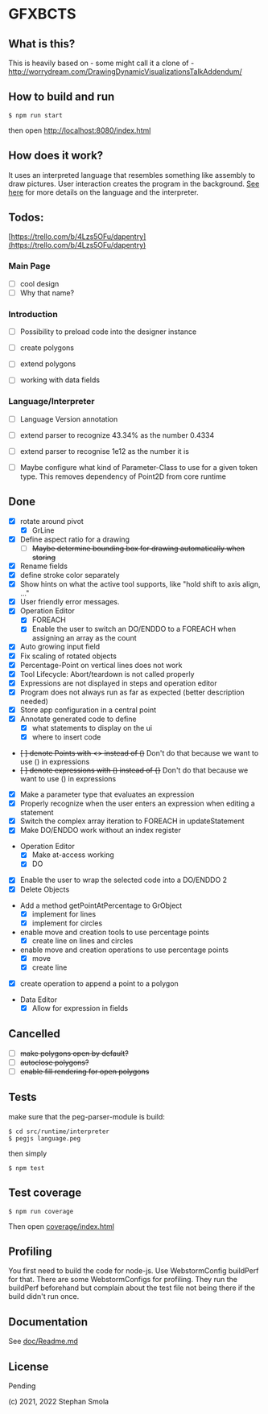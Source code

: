 GFXBCTS
=======

## What is this?

This is heavily based on - some might call it a clone of - http://worrydream.com/DrawingDynamicVisualizationsTalkAddendum/

## How to build and run

`$ npm run start`

then open [http://localhost:8080/index.html](http://localhost:8080/index.html)

## How does it work?

It uses an interpreted language that resembles something like assembly to draw pictures. User interaction
creates the program in the background. [See here](doc/opcodes.md) for more details on the language and the interpreter.


## Todos:

[https://trello.com/b/4Lzs5OFu/dapentry](https://trello.com/b/4Lzs5OFu/dapentry)



### Main Page
* [ ] cool design
* [ ] Why that name?

### Introduction
* [ ] Possibility to preload code into the designer instance
* [ ] create polygons
* [ ] extend polygons
* [ ] working with data fields


### Language/Interpreter
* [ ] Language Version annotation
* [ ] extend parser to recognize 43.34% as  the number 0.4334
* [ ] extend parser to recognise 1e12 as the number it is
* [ ] Maybe configure what kind of Parameter-Class to use for a given token type. This removes dependency of Point2D from core runtime




## Done
* [x] rotate around pivot
  * [x] GrLine
* [x] Define aspect ratio for a drawing
  * [ ] ~~Maybe determine bounding box for drawing automatically when storing~~
* [x] Rename fields
* [x] define stroke color separately
* [x] Show hints on what the active tool supports, like "hold shift to axis align, ..."
* [x] User friendly error messages.
* [X] Operation Editor
  * [X] FOREACH
  * [X] Enable the user to switch an DO/ENDDO to a FOREACH when assigning an array as the count
* [x] Auto growing input field
* [x] Fix scaling of rotated objects
* [x] Percentage-Point on vertical lines does not work
* [x] Tool Lifecycle: Abort/teardown is not called properly
* [x] Expressions are not displayed in steps and operation editor
* [x] Program does not always run as far as expected (better description needed)
* [x] Store app configuration in a central point
* [x] Annotate generated code to define
  * [x] what statements to display on the ui
  * [x] where to insert code
* ~~[ ] denote Points with <> instead of ()~~ Don't do that because we want to use () in expressions
* ~~[ ] denote expressions with () instead of {}~~ Don't do that because we want to use () in expressions
* [x] Make a parameter type that evaluates an expression
* [x] Properly recognize when the user enters an expression when editing a statement
* [x] Switch the complex array iteration to FOREACH in updateStatement
* [x] Make DO/ENDDO work without an index register
* Operation Editor
  * [x] Make at-access working
  * [x] DO
* [x] Enable the user to wrap the selected code into a DO/ENDDO 2
* [x] Delete Objects
* Add a method getPointAtPercentage to GrObject
  * [x] implement for lines
  * [x] implement for circles
* enable move and creation tools to use percentage points
  * [x] create line on lines and circles
* enable move and creation operations to use percentage points
  * [x] move
  * [x] create line
* [x] create operation to append a point to a polygon
* Data Editor
  * [x] Allow for expression in fields

## Cancelled
* [ ] ~~make polygons open by default?~~
* [ ] ~~autoclose polygons?~~
* [ ] ~~enable fill rendering for open polygons~~

## Tests

make sure that the peg-parser-module is build:

```
$ cd src/runtime/interpreter
$ pegjs language.peg
```


then simply

`$ npm test`

## Test coverage

`$ npm run coverage`

Then open [coverage/index.html](coverage/index.html)

## Profiling

You first need to build the code for node-js. Use WebstormConfig buildPerf for that.
There are some WebstormConfigs for profiling. They run the buildPerf beforehand but complain about
the test file not being there if the build didn't run once.

## Documentation

See [doc/Readme.md](doc/Readme.md)


## License

Pending

(c) 2021, 2022 Stephan Smola
